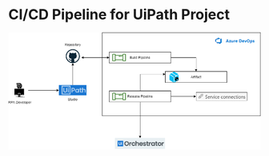 # CI/CD Pipeline for UiPath Project

![alt text][diagram]

[diagram]: https://github.com/jsapkota/RPA/blob/main/UiPath/images/diagram.png "CI/CD Pipeline"
